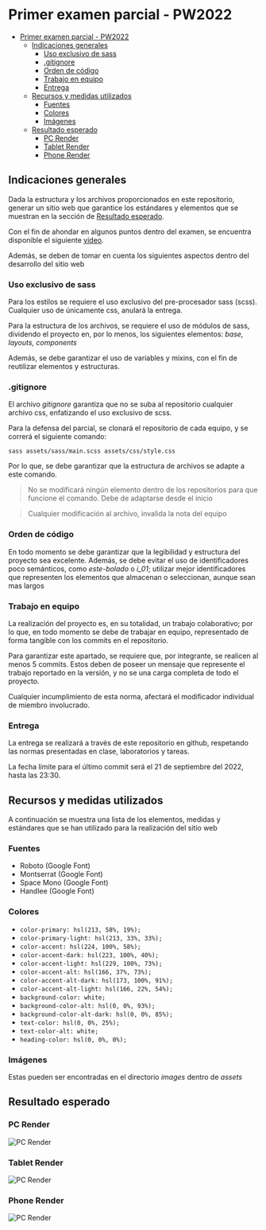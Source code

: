 # Primer examen parcial - PW2022

- [Primer examen parcial - PW2022](#primer-examen-parcial---pw2022)
  - [Indicaciones generales](#indicaciones-generales)
    - [Uso exclusivo de sass](#uso-exclusivo-de-sass)
    - [.gitignore](#gitignore)
    - [Orden de código](#orden-de-código)
    - [Trabajo en equipo](#trabajo-en-equipo)
    - [Entrega](#entrega)
  - [Recursos y medidas utilizados](#recursos-y-medidas-utilizados)
    - [Fuentes](#fuentes)
    - [Colores](#colores)
    - [Imágenes](#imágenes)
  - [Resultado esperado](#resultado-esperado)
    - [PC Render](#pc-render)
    - [Tablet Render](#tablet-render)
    - [Phone Render](#phone-render)

## Indicaciones generales

Dada la estructura y los archivos proporcionados en este repositorio, generar un sitio web que garantice los estándares y elementos que se muestran en la sección de [Resultado esperado](#resultado-esperado).

Con el fin de ahondar en algunos puntos dentro del examen, se encuentra disponible el siguiente [vídeo](https://youtu.be/h093vGCvUuM).

Además, se deben de tomar en cuenta los siguientes aspectos dentro del desarrollo del sitio web

### Uso exclusivo de sass

Para los estilos se requiere el uso exclusivo del pre-procesador sass (scss). Cualquier uso de únicamente css, anulará la entrega.

Para la estructura de los archivos, se requiere el uso de módulos de sass, dividendo el proyecto en, por lo menos, los siguientes elementos: *base, layouts, components*

Además, se debe garantizar el uso de variables y mixins, con el fin de reutilizar elementos y estructuras.

### .gitignore

El archivo *gitignore* garantiza que no se suba al repositorio cualquier archivo css, enfatizando el uso exclusivo de scss.

Para la defensa del parcial, se clonará el repositorio de cada equipo, y se correrá el siguiente comando:

```
sass assets/sass/main.scss assets/css/style.css
```
Por lo que, se debe garantizar que la estructura de archivos se adapte a este comando.

> No se modificará ningún elemento dentro de los repositorios para que funcione el comando. Debe de adaptarse desde el inicio

> Cualquier modificación al archivo, invalida la nota del equipo
### Orden de código

En todo momento se debe garantizar que la legibilidad y estructura del proyecto sea excelente. Además, se debe evitar el uso de identificadores poco semánticos, como *este-bolado* o *i_01*; utilizar mejor identificadores que representen los elementos que almacenan o seleccionan, aunque sean mas largos
### Trabajo en equipo

La realización del proyecto es, en su totalidad, un trabajo colaborativo; por lo que, en todo momento se debe de trabajar en equipo, representado de forma tangible con los commits en el repositorio.

Para garantizar este apartado, se requiere que, por integrante, se realicen al menos 5 commits. Estos deben de poseer un mensaje que represente el trabajo reportado en la versión, y no se una carga completa de todo el proyecto.

Cualquier incumplimiento de esta norma, afectará el modificador individual de miembro involucrado.

### Entrega

La entrega se realizará a través de este repositorio en github, respetando las normas presentadas en clase, laboratorios y tareas.

La fecha límite para el último commit será el 21 de septiembre del 2022, hasta las 23:30.

## Recursos y medidas utilizados

A continuación se muestra una lista de los elementos, medidas y estándares que se han utilizado para la realización del sitio web
### Fuentes

- Roboto (Google Font)
- Montserrat (Google Font)
- Space Mono (Google Font)
- Handlee (Google Font)

### Colores

- `color-primary: hsl(213, 58%, 19%);`
- `color-primary-light: hsl(213, 33%, 33%);`
- `color-accent: hsl(224, 100%, 58%);`
- `color-accent-dark: hsl(223, 100%, 40%);`
- `color-accent-light: hsl(229, 100%, 73%);`
- `color-accent-alt: hsl(166, 37%, 73%);`
- `color-accent-alt-dark: hsl(173, 100%, 91%);`
- `color-accent-alt-light: hsl(166, 22%, 54%);`
- `background-color: white;`
- `background-color-alt: hsl(0, 0%, 93%);`
- `background-color-alt-dark: hsl(0, 0%, 85%);`
- `text-color: hsl(0, 0%, 25%);`
- `text-color-alt: white;`
- `heading-color: hsl(0, 0%, 0%);`

### Imágenes

Estas pueden ser encontradas en el directorio *images* dentro de *assets*

## Resultado esperado

### PC Render

![PC Render](./results/PC_render.png)

### Tablet Render

![PC Render](./results/Tablet_render.png)

### Phone Render

![PC Render](./results/Phone_render.png)